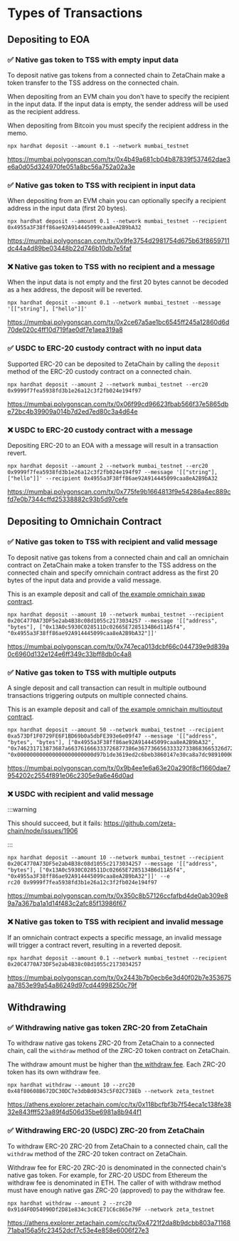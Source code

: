 # Types of Transactions

## Depositing to EOA

### ✅ Native gas token to TSS with empty input data

To deposit native gas tokens from a connected chain to ZetaChain make a token
transfer to the TSS address on the connected chain.

When depositing from an EVM chain you don't have to specify the recipient in the
input data. If the input data is empty, the sender address will be used as the
recipient address.

When depositing from Bitcoin you must specify the recipient address in the memo.

```
npx hardhat deposit --amount 0.1 --network mumbai_testnet
```

https://mumbai.polygonscan.com/tx/0x4b49a681cb04b87839f537462dae3e6a0d05d324970fe051a8bc56a752a02a3e

### ✅ Native gas token to TSS with recipient in input data

When depositing from an EVM chain you can optionally specify a recipient address
in the input data (first 20 bytes).

```
npx hardhat deposit --amount 0.1 --network mumbai_testnet --recipient 0x4955a3F38ff86ae92A914445099caa8eA2B9bA32
```

https://mumbai.polygonscan.com/tx/0x9fe3754d2981754d675b63f8659711dc44a4d89be03448b22d746b10db7e5faf

### ❌ Native gas token to TSS with no recipient and a message

When the input data is not empty and the first 20 bytes cannot be decoded as a
hex address, the deposit will be reverted.

```
npx hardhat deposit --amount 0.1 --network mumbai_testnet --message '[["string"], ["hello"]]'
```

https://mumbai.polygonscan.com/tx/0x2ce67a5ae1bc6545ff245a12860d6d70de020c4ff10d719fae0df7e1aea319a8

### ✅ USDC to ERC-20 custody contract with no input data

Supported ERC-20 can be deposited to ZetaChain by calling the `deposit` method
of the ERC-20 custody contract on a connected chain.

```
npx hardhat deposit --amount 2 --network mumbai_testnet --erc20 0x9999f7fea5938fd3b1e26a12c3f2fb024e194f97
```

https://mumbai.polygonscan.com/tx/0x06f99cd96623fbab566f37e5865dbe72bc4b39909a014b7d2ed7ed80c3a4d64e

### ❌ USDC to ERC-20 сustody сontract with a message

Depositing ERC-20 to an EOA with a message will result in a transaction revert.

```
npx hardhat deposit --amount 2 --network mumbai_testnet --erc20 0x9999f7fea5938fd3b1e26a12c3f2fb024e194f97 --message '[["string"], ["hello"]]' --recipient 0x4955a3F38ff86ae92A914445099caa8eA2B9bA32
```

https://mumbai.polygonscan.com/tx/0x775fe9b1664813f9e54286a4ec889cfd7e0b7344cffd25338882c93b5d97cefe

## Depositing to Omnichain Contract

### ✅ Native gas token to TSS with recipient and valid message

To deposit native gas tokens from a connected chain and call an omnichain
contract on ZetaChain make a token transfer to the TSS address on the connected
chain and specify omnichain contract address as the first 20 bytes of the input
data and provide a valid message.

This is an example deposit and call of
[the example omnichain swap contract](/developers/omnichain/tutorials/swap/).

```
npx hardhat deposit --amount 10 --network mumbai_testnet --recipient 0x20C4770A73DF5e2ab4B38c08d1055c2173034257 --message '[["address", "bytes"], ["0x13A0c5930C028511Dc02665E7285134B6d11A5f4", "0x4955a3F38ff86ae92A914445099caa8eA2B9bA32"]]'
```

https://mumbai.polygonscan.com/tx/0x747eca013dcbf66c044739e9d839a0c6960d132e124e6ff349c33bff8db0c4a8

### ✅ Native gas token to TSS with multiple outputs

A single deposit and call transaction can result in multiple outbound
transactions triggering outputs on multiple connected chains.

This is an example deposit and call of
[the example omnichain multioutput contract](/omnichain/tutorials/single-input-multiple-output/).

```
npx hardhat deposit --amount 50 --network mumbai_testnet --recipient 0xa573Df1F0729FE6F1BD69b0a5dbFE393e6e09f47 --message '[["address", "bytes", "bytes"], ["0x4955a3F38ff86ae92A914445099caa8eA2B9bA32", "0x746231713873687a663761666333726877386e367736656333327338683665326d727730373764306767", "0x000000000000000000000000d97b1de3619ed2c6beb3860147e30ca8a7dc989100000000000000000000000065a45c57636f9bcced4fe193a602008578bca90b"]]'
```

https://mumbai.polygonscan.com/tx/0x9b4ee1e6a63e20a290f8cf1660dae7954202c2554f891e06c2305e9a6e46d0ad

### ❌ USDC with recipient and valid message

:::warning

This should succeed, but it fails:
https://github.com/zeta-chain/node/issues/1906

:::

```
npx hardhat deposit --amount 10 --network mumbai_testnet --recipient 0x20C4770A73DF5e2ab4B38c08d1055c2173034257 --message '[["address", "bytes"], ["0x13A0c5930C028511Dc02665E7285134B6d11A5f4", "0x4955a3F38ff86ae92A914445099caa8eA2B9bA32"]]' --e
rc20 0x9999f7fea5938fd3b1e26a12c3f2fb024e194f97
```

https://mumbai.polygonscan.com/tx/0x350c8b57126ccfafbd4de0ab309e89a7a367ba1a1d14f483c2afc85f13986f67

### ❌ Native gas token to TSS with recipient and invalid message

If an omnichain contract expects a specific message, an invalid message will
trigger a contract revert, resulting in a reverted deposit.

```
npx hardhat deposit --amount 0.1 --network mumbai_testnet --recipient 0x20C4770A73DF5e2ab4B38c08d1055c2173034257
```

https://mumbai.polygonscan.com/tx/0x2443b7b0ecb6e3d40f02b7e353675aa7853e99a54a86249d97cd44998250c79f

## Withdrawing

### ✅ Withdrawing native gas token ZRC-20 from ZetaChain

To withdraw native gas tokens ZRC-20 from ZetaChain to a connected chain, call
the `withdraw` method of the ZRC-20 token contract on ZetaChain.

The withdraw amount must be higher than
[the withdraw fee](/developers/omnichain/gas-fees/). Each ZRC-20 token has its
own withdraw fee.

```
npx hardhat withdraw --amount 10 --zrc20 0x48f80608B672DC30DC7e3dbBd0343c5F02C738Eb --network zeta_testnet
```

https://athens.explorer.zetachain.com/cc/tx/0x118bcfbf3b7f54eca1c138fe3832e843fff523a89f4d506d35be6981a8b944f1

### ✅ Withdrawing ERC-20 (USDC) ZRC-20 from ZetaChain

To withdraw ERC-20 ZRC-20 from ZetaChain to a connected chain, call the
`withdraw` method of the ZRC-20 token contract on ZetaChain.

Withdraw fee for ERC-20 ZRC-20 is denominated in the connected chain's native
gas token. For example, for ZRC-20 USDC from Ethereum the withdraw fee is
denominated in ETH. The caller of with withdraw method must have enough native
gas ZRC-20 (approved) to pay the withdraw fee.

```
npx hardhat withdraw --amount 2 --zrc20 0x91d4F0D54090Df2D81e834c3c8CE71C6c865e79F --network zeta_testnet
```

https://athens.explorer.zetachain.com/cc/tx/0x4721f2da8b9dcbb803a7116871aba156a5fc23452dcf7c53e4e858e6006f27e3
